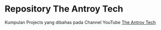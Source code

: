 # Repository The Antroy Tech
Kumpulan Projects yang dibahas pada Channel YouTube [The Antroy Tech](https://www.youtube.com/@TheAntroyTech/)
